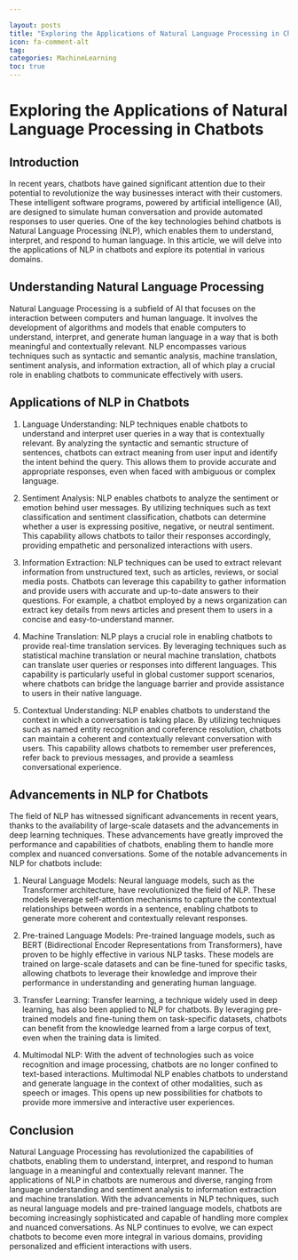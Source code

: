 ```yaml
---

layout: posts
title: "Exploring the Applications of Natural Language Processing in Chatbots"
icon: fa-comment-alt
tag:      
categories: MachineLearning
toc: true
---
```




# Exploring the Applications of Natural Language Processing in Chatbots

## Introduction

In recent years, chatbots have gained significant attention due to their potential to revolutionize the way businesses interact with their customers. These intelligent software programs, powered by artificial intelligence (AI), are designed to simulate human conversation and provide automated responses to user queries. One of the key technologies behind chatbots is Natural Language Processing (NLP), which enables them to understand, interpret, and respond to human language. In this article, we will delve into the applications of NLP in chatbots and explore its potential in various domains.

## Understanding Natural Language Processing

Natural Language Processing is a subfield of AI that focuses on the interaction between computers and human language. It involves the development of algorithms and models that enable computers to understand, interpret, and generate human language in a way that is both meaningful and contextually relevant. NLP encompasses various techniques such as syntactic and semantic analysis, machine translation, sentiment analysis, and information extraction, all of which play a crucial role in enabling chatbots to communicate effectively with users.

## Applications of NLP in Chatbots

1. Language Understanding: NLP techniques enable chatbots to understand and interpret user queries in a way that is contextually relevant. By analyzing the syntactic and semantic structure of sentences, chatbots can extract meaning from user input and identify the intent behind the query. This allows them to provide accurate and appropriate responses, even when faced with ambiguous or complex language.

2. Sentiment Analysis: NLP enables chatbots to analyze the sentiment or emotion behind user messages. By utilizing techniques such as text classification and sentiment classification, chatbots can determine whether a user is expressing positive, negative, or neutral sentiment. This capability allows chatbots to tailor their responses accordingly, providing empathetic and personalized interactions with users.

3. Information Extraction: NLP techniques can be used to extract relevant information from unstructured text, such as articles, reviews, or social media posts. Chatbots can leverage this capability to gather information and provide users with accurate and up-to-date answers to their questions. For example, a chatbot employed by a news organization can extract key details from news articles and present them to users in a concise and easy-to-understand manner.

4. Machine Translation: NLP plays a crucial role in enabling chatbots to provide real-time translation services. By leveraging techniques such as statistical machine translation or neural machine translation, chatbots can translate user queries or responses into different languages. This capability is particularly useful in global customer support scenarios, where chatbots can bridge the language barrier and provide assistance to users in their native language.

5. Contextual Understanding: NLP enables chatbots to understand the context in which a conversation is taking place. By utilizing techniques such as named entity recognition and coreference resolution, chatbots can maintain a coherent and contextually relevant conversation with users. This capability allows chatbots to remember user preferences, refer back to previous messages, and provide a seamless conversational experience.

## Advancements in NLP for Chatbots

The field of NLP has witnessed significant advancements in recent years, thanks to the availability of large-scale datasets and the advancements in deep learning techniques. These advancements have greatly improved the performance and capabilities of chatbots, enabling them to handle more complex and nuanced conversations. Some of the notable advancements in NLP for chatbots include:

1. Neural Language Models: Neural language models, such as the Transformer architecture, have revolutionized the field of NLP. These models leverage self-attention mechanisms to capture the contextual relationships between words in a sentence, enabling chatbots to generate more coherent and contextually relevant responses.

2. Pre-trained Language Models: Pre-trained language models, such as BERT (Bidirectional Encoder Representations from Transformers), have proven to be highly effective in various NLP tasks. These models are trained on large-scale datasets and can be fine-tuned for specific tasks, allowing chatbots to leverage their knowledge and improve their performance in understanding and generating human language.

3. Transfer Learning: Transfer learning, a technique widely used in deep learning, has also been applied to NLP for chatbots. By leveraging pre-trained models and fine-tuning them on task-specific datasets, chatbots can benefit from the knowledge learned from a large corpus of text, even when the training data is limited.

4. Multimodal NLP: With the advent of technologies such as voice recognition and image processing, chatbots are no longer confined to text-based interactions. Multimodal NLP enables chatbots to understand and generate language in the context of other modalities, such as speech or images. This opens up new possibilities for chatbots to provide more immersive and interactive user experiences.

## Conclusion

Natural Language Processing has revolutionized the capabilities of chatbots, enabling them to understand, interpret, and respond to human language in a meaningful and contextually relevant manner. The applications of NLP in chatbots are numerous and diverse, ranging from language understanding and sentiment analysis to information extraction and machine translation. With the advancements in NLP techniques, such as neural language models and pre-trained language models, chatbots are becoming increasingly sophisticated and capable of handling more complex and nuanced conversations. As NLP continues to evolve, we can expect chatbots to become even more integral in various domains, providing personalized and efficient interactions with users.